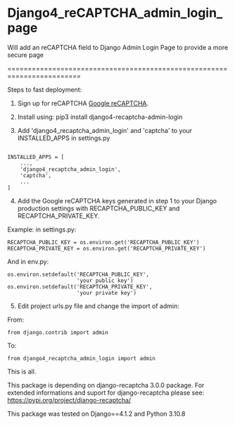 # Django4_reCAPTCHA_admin_login_page
Will add an reCAPTCHA field to Django Admin Login Page to provide a more secure page

========================================================================

Steps to fast deployment:

1. Sign up for reCAPTCHA [Google reCAPTCHA](https://www.google.com/recaptcha/about/).

2. Install using: pip3 install django4-recaptcha-admin-login

3. Add 'django4_recaptcha_admin_login' and 'captcha' to your INSTALLED_APPS in settings.py

```

INSTALLED_APPS = [
    ...,
    'django4_recaptcha_admin_login',
    'captcha',
    ...
]

```

4. Add the Google reCAPTCHA keys generated in step 1 to your Django production settings with RECAPTCHA_PUBLIC_KEY and RECAPTCHA_PRIVATE_KEY.

Example: in settings.py:

```
RECAPTCHA_PUBLIC_KEY = os.environ.get('RECAPTCHA_PUBLIC_KEY')
RECAPTCHA_PRIVATE_KEY = os.environ.get('RECAPTCHA_PRIVATE_KEY')
```

And in env.py:

```
os.environ.setdefault('RECAPTCHA_PUBLIC_KEY',
                      'your public key')
os.environ.setdefault('RECAPTCHA_PRIVATE_KEY',
                      'your private key')
```

5. Edit project urls.py file and change the import of admin:

From:

```
from django.contrib import admin
```
To:

```
from django4_recaptcha_admin_login import admin
```

This is all.

This package is depending on django-recaptcha 3.0.0 package.
For extended informations and suport for django-recaptcha please see:
https://pypi.org/project/django-recaptcha/

This package was tested on Django==4.1.2 and Python 3.10.8
